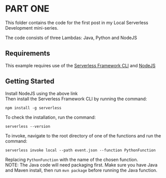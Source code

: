 # PART ONE

This folder contains the code for the first post in my Local Serverless Development mini-series.

The code consists of three Lambdas: Java, Python and NodeJS

## Requirements

This example requires use of the [Serverless Framework CLI](https://serverless.com/) and [NodeJS](https://nodejs.org/en/)

## Getting Started

Install NodeJS using the above link  
Then install the Serverless Framework CLI by running the command:
```
npm install -g serverless
```
To check the installation, run the command:
```
serverless --version
```

To invoke, navigate to the root directory of one of the functions and run the command:
```
serverless invoke local --path event.json --function PythonFunction
```
Replacing `PythonFunction` with the name of the chosen function.  
NOTE: The Java code will need packaging first. Make sure you have Java and Maven install, then run `mvn package` before running the Java function.